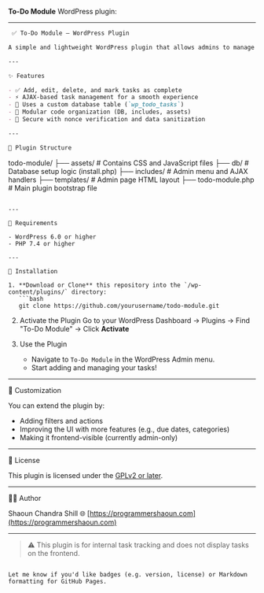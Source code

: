 **To-Do Module** WordPress plugin:

---

```markdown
 ✅ To-Do Module – WordPress Plugin

A simple and lightweight WordPress plugin that allows admins to manage a to-do list directly from the WordPress dashboard. Built using a clean, modular code structure with AJAX for dynamic task handling.

---

✨ Features

- ✅ Add, edit, delete, and mark tasks as complete
- ⚡ AJAX-based task management for a smooth experience
- 💾 Uses a custom database table (`wp_todo_tasks`)
- 🧩 Modular code organization (DB, includes, assets)
- 🔐 Secure with nonce verification and data sanitization

---

📂 Plugin Structure

```

todo-module/
├── assets/         # Contains CSS and JavaScript files
├── db/             # Database setup logic (install.php)
├── includes/       # Admin menu and AJAX handlers
├── templates/      # Admin page HTML layout
├── todo-module.php # Main plugin bootstrap file

````

---

🧰 Requirements

- WordPress 6.0 or higher
- PHP 7.4 or higher

---

🚀 Installation

1. **Download or Clone** this repository into the `/wp-content/plugins/` directory:
   ```bash
   git clone https://github.com/yourusername/todo-module.git
````

2. Activate the Plugin
   Go to your WordPress Dashboard → Plugins → Find "To-Do Module" → Click **Activate**

3. Use the Plugin

   * Navigate to `To-Do Module` in the WordPress Admin menu.
   * Start adding and managing your tasks!

---

🔧 Customization

You can extend the plugin by:

* Adding filters and actions
* Improving the UI with more features (e.g., due dates, categories)
* Making it frontend-visible (currently admin-only)

---

📜 License

This plugin is licensed under the [GPLv2 or later](https://www.gnu.org/licenses/gpl-2.0.html).

---

🧑‍💻 Author

Shaoun Chandra Shill
🌐 [https://programmershaoun.com](https://programmershaoun.com)

---

> ⚠️ This plugin is for internal task tracking and does not display tasks on the frontend.

```

Let me know if you'd like badges (e.g. version, license) or Markdown formatting for GitHub Pages.
```
